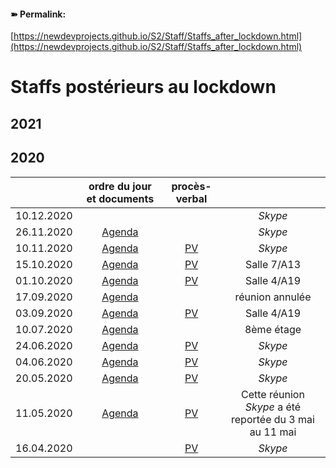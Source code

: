 <link rel="stylesheet" href="https://newdevprojects.github.io/S2/S2.css">

#### &#10173; Permalink: 
[https://newdevprojects.github.io/S2/Staff/Staffs_after_lockdown.html](https://newdevprojects.github.io/S2/Staff/Staffs_after_lockdown.html)

# Staffs postérieurs au lockdown

## 2021

## 2020

| &nbsp; | ordre du jour et documents | procès-verbal | &nbsp; |
| :---: | :---: | :---: | :---: |
| 10.12.2020 | &nbsp; | &nbsp; | *Skype* |
| 26.11.2020 | [Agenda](https://newdevprojects.github.io/S2/Staff_20201126/20201126_Staff_Agenda.html) | &nbsp; | *Skype* |
| 10.11.2020 | [Agenda](https://newdevprojects.github.io/S2/Staff_20201110/20201110_Staff_Agenda.html) | [PV](https://newdevprojects.github.io/S2/Staff_20201110/20201110_Staff_PV.html) | *Skype* |
| 15.10.2020 | [Agenda](https://newdevprojects.github.io/S2/Staff_20201015/20201015_Staff_Agenda.html) | [PV](https://newdevprojects.github.io/S2/Staff_20201015/20201015_Staff_PV.html) | Salle 7/A13 |
| 01.10.2020 | [Agenda](https://newdevprojects.github.io/S2/Staff_20201001/20201001_Staff_Agenda.html) | [PV](https://newdevprojects.github.io/S2/Staff_20201001/20201001_Staff_PV.html) | Salle 4/A19 |
| 17.09.2020 | [Agenda](https://newdevprojects.github.io/S2/Staff_20200917/20200917_Staff_Agenda.html) | &nbsp; | réunion annulée |
| 03.09.2020 | [Agenda](https://newdevprojects.github.io/S2/Staff_20200903/20200903_Staff_Agenda.html) | [PV](https://newdevprojects.github.io/S2/Staff_20200903/20200903_Staff_PV.html) | Salle 4/A19 |
| 10.07.2020 | [Agenda](https://newdevprojects.github.io/S2/Staff_20200710/20200710_Staff_Agenda.html) | &nbsp; | 8ème étage |
| 24.06.2020 | [Agenda](https://newdevprojects.github.io/S2/Staff_20200618/20200618_Staff_Agenda.html) | [PV](https://newdevprojects.github.io/S2/Staff_20200710/20200624_Staff_PV.pdf) | *Skype* |
| 04.06.2020 | [Agenda](https://newdevprojects.github.io/S2/Staff_20200604/20200604_Staff_Agenda.html) | [PV](https://newdevprojects.github.io/S2/Staff_20200618/20200604_Staff_PV.pdf) | *Skype* |
| 20.05.2020 | [Agenda](https://newdevprojects.github.io/S2/Staff_20200520/20200520_Staff_Agenda.html) | [PV](https://newdevprojects.github.io/S2/Staff_20200604/20200520_Staff_PV.pdf) | *Skype* |
| 11.05.2020 | [Agenda](https://newdevprojects.github.io/S2/Staff_20200511/20200511_Staff_Agenda.html) | [PV](https://newdevprojects.github.io/S2/Staff_20200520/20200511_Staff_PV.pdf) | Cette réunion *Skype* a été reportée du 3 mai au 11 mai |
| 16.04.2020 | &nbsp; | [PV](https://newdevprojects.github.io/S2/Staff_20200511/20200416_Staff_PV.pdf) | *Skype* |

